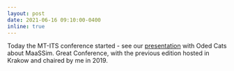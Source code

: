 ```yaml
---
layout: post
date: 2021-06-16 09:10:00-0400
inline: true
---
```


Today the MT-ITS conference started - see our [presentation](/./assets/pdf/MTITS_MaaSSim.pdf) with Oded Cats about MaaSSim. Great Conference, with the previous edition hosted in Krakow and chaired by me in 2019.
